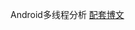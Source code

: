 Android多线程分析
[配套博文](https://riceeater.github.io/tags/Android%E5%A4%9A%E7%BA%BF%E7%A8%8B%E9%80%9A%E4%BF%A1/)